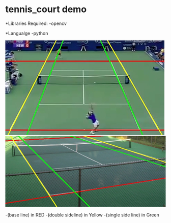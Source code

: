 # tennis_court demo

*Libraries Required:
-opencv

*Langualge
-python


![Alt text](https://raw.githubusercontent.com/maddyuhd/tennis_court/master/output/test.jpg "/output test.jpg")
![Alt text](https://raw.githubusercontent.com/maddyuhd/tennis_court/master/output/tennis_court.jpg "/output tennis_court.jpg")


-(base line) in RED
-(double sideline) in Yellow
-(single side line) in Green
